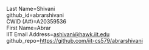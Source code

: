 Last Name=Shivani  
github_id=abrarshivani  
CWID (A#)=A20359536  
First Name=Abrar  
IIT Email Address=ashivani@hawk.iit.edu  
github_repo=https://github.com/iit-cs579/abrarshivani  